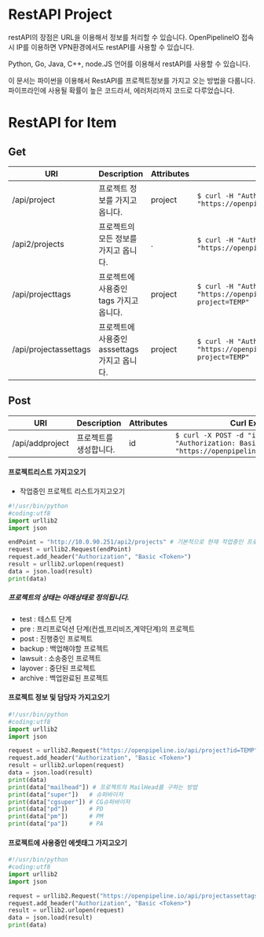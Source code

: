 # RestAPI Project

restAPI의 장점은 URL을 이용해서 정보를 처리할 수 있습니다.
OpenPipelineIO 접속시 IP를 이용하면 VPN환경에서도 restAPI를 사용할 수 있습니다.

Python, Go, Java, C++, node.JS 언어를 이용해서 restAPI를 사용할 수 있습니다.

이 문서는 파이썬을 이용해서 RestAPI를 프로젝트정보를 가지고 오는 방법을 다룹니다.
파이프라인에 사용될 확률이 높은 코드라서, 에러처리까지 코드로 다루었습니다.

# RestAPI for Item

## Get

| URI | Description | Attributes | Curl Example |
| --- | --- | --- | --- |
| /api/project | 프로젝트 정보를 가지고 옵니다. | project | `$ curl -H "Authorization: Basic <Token>" "https://openpipeline.io/api/project?id=TEMP"` |
| /api2/projects | 프로젝트의 모든 정보를 가지고 옵니다. | . | `$ curl -H "Authorization: Basic <Token>" "https://openpipeline.io/api2/projects"` |
| /api/projecttags | 프로젝트에 사용중인 tags 가지고 옵니다. | project | `$ curl -H "Authorization: Basic <Token>" "https://openpipeline.io/api/projecttags?project=TEMP"` |
| /api/projectassettags | 프로젝트에 사용중인 asssettags 가지고 옵니다. | project | `$ curl -H "Authorization: Basic <Token>" "https://openpipeline.io/api/projectassettags?project=TEMP"` |

## Post

| URI | Description | Attributes | Curl Example |
| --- | --- | --- | --- |
| /api/addproject | 프로젝트를 생성합니다. | id | `$ curl -X POST -d "id=TEMP" -H "Authorization: Basic <Token>" "https://openpipeline.io/api/addproject"` |

#### 프로젝트리스트 가지고오기
- 작업중인 프로젝트 리스트가지고오기

```python
#!/usr/bin/python
#coding:utf8
import urllib2
import json

endPoint = "http://10.0.90.251/api2/projects" # 기본적으로 현재 작업중인 프로젝트를 가지고옵니다.(pre + post + backup상태)
request = urllib2.Request(endPoint)
request.add_header("Authorization", "Basic <Token>")
result = urllib2.urlopen(request)
data = json.load(result)
print(data)
```

##### 프로젝트의 상태는 아래상태로 정의됩니다.
- test : 테스트 단계
- pre : 프리프로덕션 단계(컨셉,프리비즈,계약단계)의 프로젝트
- post : 진행중인 프로젝트
- backup : 백업해야할 프로젝트
- lawsuit : 소송중인 프로젝트
- layover : 중단된 프로젝트
- archive : 백업완료된 프로젝트


#### 프로젝트 정보 및 담당자 가지고오기
```python
#!/usr/bin/python
#coding:utf8
import urllib2
import json

request = urllib2.Request("https://openpipeline.io/api/project?id=TEMP") # TEMP 프로젝트 자료구조를 가지고 옵니다.
request.add_header("Authorization", "Basic <Token>")
result = urllib2.urlopen(request)
data = json.load(result)
print(data)
print(data["mailhead"]) # 프로젝트의 MailHead를 구하는 방법
print(data["super"])   # 슈퍼바이저
print(data["cgsuper"]) # CG슈퍼바이저
print(data["pd"])      # PD
print(data["pm"])      # PM
print(data["pa"])      # PA
```

#### 프로젝트에 사용중인 에셋태그 가지고오기
```python
#!/usr/bin/python
#coding:utf8
import urllib2
import json

request = urllib2.Request("https://openpipeline.io/api/projectassettags?project=TEMP")
request.add_header("Authorization", "Basic <Token>")
result = urllib2.urlopen(request)
data = json.load(result)
print(data)
```